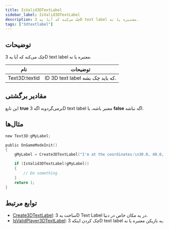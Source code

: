 ```yaml
---
title: IsValid3DTextLabel
sidebar_label: IsValid3DTextLabel
description: چک می‌کنه که آیا یه 3D text label معتبره یا نه.
tags: ["3dtextlabel"]
---
```


<VersionWarn version='omp v1.1.0.2612' />

## توضیحات

چک می‌کنه که آیا یه 3D text label معتبره یا نه.

| نام           | توضیحات                                |
| ------------- | -------------------------------------- |
| Text3D:textid | ID 3D text label که باید چک بشه.      |

## مقادیر برگشتی

این تابع **true** برمی‌گردونه اگه 3D text label معتبر باشه، یا **false** اگه نباشه.

## مثال‌ها

```c
new Text3D:gMyLabel;

public OnGameModeInit()
{
    gMyLabel = Create3DTextLabel("I'm at the coordinates:\n30.0, 40.0, 50.0", 0x008080FF, 30.0, 40.0, 50.0, 40.0, 0, false);

    if (IsValid3DTextLabel(gMyLabel))
    {
        // Do something
    }
    return 1;
}
```

## توابع مرتبط

- [Create3DTextLabel](Create3DTextLabel): ساخت یه 3D Text Label در یه مکان خاص در دنیا.
- [IsValidPlayer3DTextLabel](IsValidPlayer3DTextLabel): چک کردن اینکه 3D text label یه بازیکن معتبره یا نه.